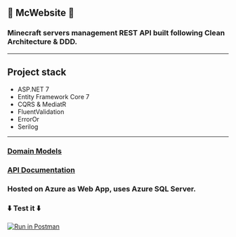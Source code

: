 ## :purple_heart: McWebsite :purple_heart:

### Minecraft servers management REST API built following Clean Architecture & DDD.
<hr/>


## Project stack

+ ASP.NET 7
+ Entity Framework Core 7
+ CQRS & MediatR
+ FluentValidation
+ ErrorOr
+ Serilog

<hr/>

### [Domain Models](docs/DomainModels)
### [API Documentation](docs/API.md)

###  Hosted on Azure as Web App, uses Azure SQL Server.
### :arrow_down: Test it :arrow_down:
[![Run in Postman](https://run.pstmn.io/button.svg)](https://app.getpostman.com/run-collection/25919237-0f152d61-1600-4b4d-b39e-e3b2d8efe3ab?action=collection%2Ffork&source=rip_markdown&collection-url=entityId%3D25919237-0f152d61-1600-4b4d-b39e-e3b2d8efe3ab%26entityType%3Dcollection%26workspaceId%3D53d7e159-6288-43ed-a1cc-1a63af57b518)
